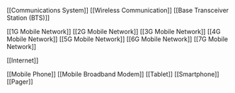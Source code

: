 [[Communications System]]
[[Wireless Communication]]
[[Base Transceiver Station (BTS)]]

[[1G Mobile Network]]
[[2G Mobile Network]]
[[3G Mobile Network]]
[[4G Mobile Network]]
[[5G Mobile Network]]
[[6G Mobile Network]]
[[7G Mobile Network]]

[[Internet]]

[[Mobile Phone]]
[[Mobile Broadband Modem]]
[[Tablet]]
[[Smartphone]]
[[Pager]]